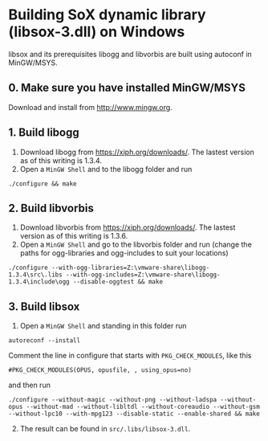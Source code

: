 # Building SoX dynamic library (libsox-3.dll) on Windows

libsox and its prerequisites libogg and libvorbis are built using autoconf in MinGW/MSYS.

## 0. Make sure you have installed MinGW/MSYS
Download and install from http://www.mingw.org.

## 1. Build libogg
1. Download libogg from https://xiph.org/downloads/. The lastest version as of this writing is 1.3.4.
2. Open a `MinGW Shell` and to the libogg folder and run
```
./configure && make
```

## 2. Build libvorbis
1. Download libvorbis from https://xiph.org/downloads/. The lastest version as of this writing is 1.3.6.
2. Open a `MinGW Shell` and go to the libvorbis folder and run (change the paths for ogg-libraries and ogg-includes to suit your locations)
```
./configure --with-ogg-libraries=Z:\vmware-share\libogg-1.3.4\src\.libs --with-ogg-includes=Z:\vmware-share\libogg-1.3.4\include\ogg --disable-oggtest && make
```

## 3. Build libsox
1. Open a `MinGW Shell` and standing in this folder run
```
autoreconf --install
```
Comment the line in configure that starts with `PKG_CHECK_MODULES`, like this
```
#PKG_CHECK_MODULES(OPUS, opusfile, , using_opus=no)
```
and then run
```
./configure --without-magic --without-png --without-ladspa --without-opus --without-mad --without-libltdl --without-coreaudio --without-gsm --without-lpc10 --with-mpg123 --disable-static --enable-shared && make
```
2. The result can be found in `src/.libs/libsox-3.dll`.